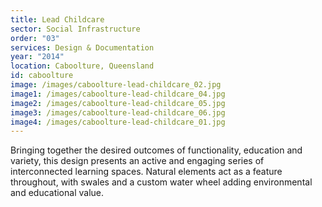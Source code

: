 ```yaml
---
title: Lead Childcare
sector: Social Infrastructure
order: "03"
services: Design & Documentation
year: "2014"
location: Caboolture, Queensland
id: caboolture
image: /images/caboolture-lead-childcare_02.jpg
image1: /images/caboolture-lead-childcare_04.jpg
image2: /images/caboolture-lead-childcare_05.jpg
image3: /images/caboolture-lead-childcare_06.jpg
image4: /images/caboolture-lead-childcare_01.jpg
---
```


Bringing together the desired outcomes of functionality, education
and variety, this design presents an active and engaging series of
interconnected learning spaces. Natural elements act as a feature throughout,
with swales and a custom water wheel adding environmental and educational
value.
